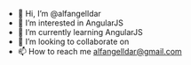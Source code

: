 - 👋 Hi, I’m @alfangelldar
- 👀 I’m interested in AngularJS
- 🌱 I’m currently learning AngularJS
- 💞️ I’m looking to collaborate on
- 📫 How to reach me alfangelldar@gmail.com

<!---
alfangelldar/alfangelldar is a ✨ special ✨ repository because its `README.md` (this file) appears on your GitHub profile.
You can click the Preview link to take a look at your changes.
--->

